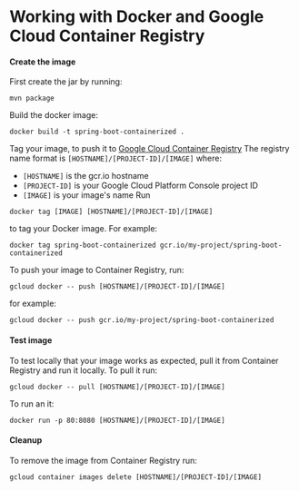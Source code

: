 Working with Docker and Google Cloud Container Registry  
=======================================================

#### Create the image
First create the jar by running:
```
mvn package
```

Build the docker image:
```
docker build -t spring-boot-containerized .
```

Tag your image, to push it to [Google Cloud Container Registry](https://cloud.google.com/container-registry/)
The registry name format is `[HOSTNAME]/[PROJECT-ID]/[IMAGE]` where:
 - `[HOSTNAME]` is the gcr.io hostname
 - `[PROJECT-ID]` is your Google Cloud Platform Console project ID
 - `[IMAGE]` is your image's name
Run
```
docker tag [IMAGE] [HOSTNAME]/[PROJECT-ID]/[IMAGE]
```
to tag your Docker image. For example:
```
docker tag spring-boot-containerized gcr.io/my-project/spring-boot-containerized
```

To push your image to Container Registry, run:
```
gcloud docker -- push [HOSTNAME]/[PROJECT-ID]/[IMAGE]
```
for example:
```
gcloud docker -- push gcr.io/my-project/spring-boot-containerized
```


#### Test image
To test locally that your image works as expected, pull it from Container Registry and run it locally.
To pull it run:
```
gcloud docker -- pull [HOSTNAME]/[PROJECT-ID]/[IMAGE]
```

To run an it:
```
docker run -p 80:8080 [HOSTNAME]/[PROJECT-ID]/[IMAGE]
```

#### Cleanup
To remove the image from Container Registry run:
```
gcloud container images delete [HOSTNAME]/[PROJECT-ID]/[IMAGE]
```

